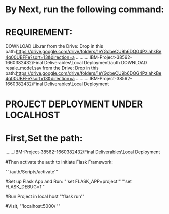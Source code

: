 # By Next, run the following command:

# REQUIREMENT:
DOWNLOAD Lib.rar from the Drive:
Drop in this path:https://drive.google.com/drive/folders/1eYGcbeCU9b6DQG4PziahkBe4q00UBFFe?sort=13&direction=a
...........IBM-Project-38562-1660382432\Final Deliverables\Local Deployment\auth
DOWNLOAD resale_model.sav from the Drive:
Drop in this path:https://drive.google.com/drive/folders/1eYGcbeCU9b6DQG4PziahkBe4q00UBFFe?sort=13&direction=a
...........IBM-Project-38562-1660382432\Final Deliverables\Local Deployment


# PROJECT DEPLOYMENT UNDER LOCALHOST
# First,Set the path:

.......IBM-Project-38562-1660382432\Final Deliverables\Local Deployment

#Then activate the auth to initiate Flask Framework:

"'./auth/Scripts/activate'"

#Set up Flask App and Run:
"'set FLASK_APP=project'"
"'set FLASK_DEBUG=1'"

#Run Project in local host
"'flask run'"

#Visit,
"'localhost:5000/ '"
